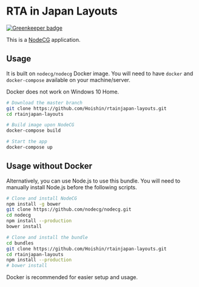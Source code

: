 # RTA in Japan Layouts

[![Greenkeeper badge](https://badges.greenkeeper.io/Hoishin/rtainjapan-layouts.svg)](https://greenkeeper.io/)

This is a [NodeCG](http://github.com/nodecg/nodecg) application. 

## Usage

It is built on `nodecg/nodecg` Docker image. You will need to have `docker` and `docker-compose` available on your machine/server.

Docker does not work on Windows 10 Home.

```sh
# Download the master branch
git clone https://github.com/Hoishin/rtainjapan-layouts.git
cd rtainjapan-layouts

# Build image upon NodeCG
docker-compose build

# Start the app
docker-compose up
```

## Usage without Docker

Alternatively, you can use Node.js to use this bundle. You will need to manually install Node.js before the following scripts.

```sh
# Clone and install NodeCG
npm install -g bower
git clone https://github.com/nodecg/nodecg.git
cd nodecg
npm install --production
bower install

# Clone and install the bundle
cd bundles
git clone https://github.com/Hoishin/rtainjapan-layouts.git
cd rtainjapan-layouts
npm install --production
# bower install
```

Docker is recommended for easier setup and usage.